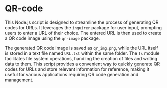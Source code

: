 # QR-code

This Node.js script is designed to streamline the process of generating QR codes for URLs. It leverages the `inquirer` package for user input, prompting users to enter a URL of their choice. The entered URL is then used to create a QR code image using the `qr-image` package.

 The generated QR code image is saved as `qr_img.png`,  while the URL itself is stored in a text file named `URL.txt` within the same folder. The `fs` module facilitates file system operations, handling the creation of files and writing data to them. This script provides a convenient way to quickly generate QR codes for URLs and store relevant information for reference, making it useful for various applications requiring QR code generation and management.
